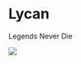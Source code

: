 # Lycan
Legends Never Die


<p>
  <img src=https://i.giphy.com/media/v1.Y2lkPTc5MGI3NjExdTB1Y3p4aW5uaDZ1N2NxaGZrempqdjM5em42aWxneXhvaTIydGU4OCZlcD12MV9pbnRlcm5hbF9naWZfYnlfaWQmY3Q9Zw/Rd7pEbE7rjZz8vySuU/giphy.gif>
</p>
